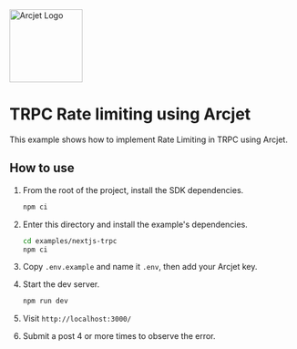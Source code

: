 <a href="https://arcjet.com" target="_arcjet-home">
  <picture>
    <source media="(prefers-color-scheme: dark)" srcset="https://arcjet.com/logo/arcjet-dark-lockup-voyage-horizontal.svg">
    <img src="https://arcjet.com/logo/arcjet-light-lockup-voyage-horizontal.svg" alt="Arcjet Logo" height="128" width="auto">
  </picture>
</a>

# TRPC Rate limiting using Arcjet

This example shows how to implement Rate Limiting in TRPC using Arcjet.

## How to use

1. From the root of the project, install the SDK dependencies.

   ```bash
   npm ci
   ```

2. Enter this directory and install the example's dependencies.

   ```bash
   cd examples/nextjs-trpc
   npm ci
   ```

3. Copy `.env.example` and name it `.env`, then add your Arcjet key.

4. Start the dev server.

   ```bash
   npm run dev
   ```

5. Visit `http://localhost:3000/`

6. Submit a post 4 or more times to observe the error.
